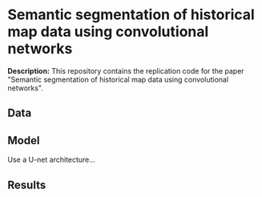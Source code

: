 # Semantic segmentation of historical map data using convolutional networks

**Description:** This repository contains the replication code for the paper "Semantic segmentation of historical map data using convolutional networks".

## Data

## Model

Use a U-net architecture...

## Results
